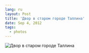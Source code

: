 ```yaml
---
lang: ru
layout: Post
title: 'Двор в старом городе Таллина'
date: Sep 4, 2012
tags:
  - photos
---
```


![Двор в старом городе Таллина](photo://2012-08-25_5D_2088_Artem_Sapegin)

